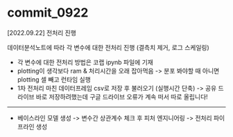 # commit_0922

[2022.09.22] 전처리 진행

데이터분석노트에 따라 각 변수에 대한 전처리 진행 (결측치 제거, 로그 스케일링)

* 각 변수에 대한 전처리 방법은 코랩 ipynb 파일에 기재
* plotting이 생각보다 ram & 처리시간을 오래 잡아먹음
  -> 분포 봐야할 때 아니면 plotting 셀 빼고 런타임 실행
* 1차 전처리 마친 데이터프레임 csv로 저장 후 불러오기 (실행시간 단축)
  -> 공유 드라이브 바로 저장하려했는데 구글 드라이브 오류가 계속 떠서 따로 올립니다!

-----

* 베이스라인 모델 생성 -> 변수간 상관계수 체크 후 피처 엔지니어링 -> 전처리 파이프라인 생성 
